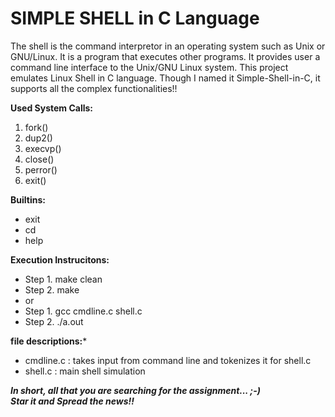 # SIMPLE SHELL in C Language

The shell is the command interpretor in an operating system such as Unix or GNU/Linux.
It is a program that executes other programs.
It provides user a command line interface to the Unix/GNU Linux system.
This project emulates Linux Shell in C language.
Though I named it Simple-Shell-in-C, it supports all the complex functionalities!!

**Used System Calls:**
1. fork()
2. dup2()
3. execvp()
4. close()
5. perror()
6. exit()

**Builtins:**
- exit
- cd
- help

**Execution Instrucitons:**
- Step 1. make clean
- Step 2. make
-    or
- Step 1. gcc cmdline.c shell.c
- Step 2. ./a.out

**file descriptions:***
- cmdline.c : takes input from command line and tokenizes it for shell.c
- shell.c : main shell simulation

***In short, all that you are searching for the assignment... ;-)</br>
Star it and Spread the news!!***
